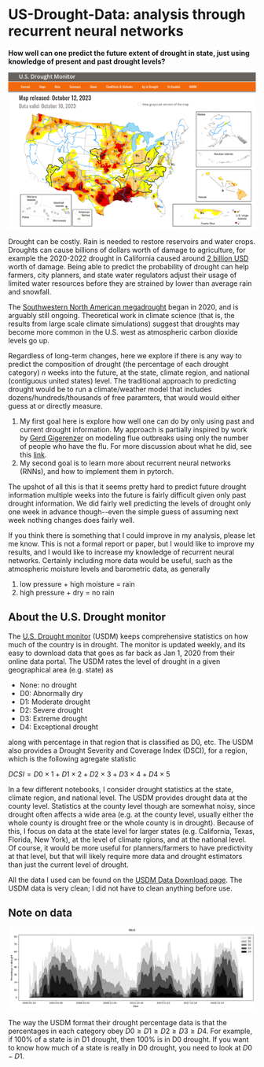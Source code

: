# US-Drought-Data: analysis through recurrent neural networks

**How well can one predict the future extent of drought in state, just using knowledge of present and past drought levels?** 

![USDM Splash page for October 13](USDM_splash_page.png)

Drought can be costly. 
Rain is needed to restore reservoirs and water crops. 
Droughts can cause billions of dollars worth of damage to agriculture, for example the 2020-2022 drought in California caused around [2 billion USD](https://wsm.ucmerced.edu/wp-content/uploads/2022/11/Economic_Impact_CA_Drought_V01.pdf) worth of damage. 
Being able to predict the probability of drought can help farmers, city planners, and state water regulators adjust their usage of limited water resources before they are strained by lower than average rain and snowfall.

The [Southwestern North American megadrought](https://en.wikipedia.org/wiki/Southwestern_North_American_megadrought) began in 2020, and is arguably still ongoing. Theoretical work in climate science (that is, the results from large scale climate simulations) suggest that droughts may become more common in the U.S. west as atmospheric carbon dioxide levels go up. 

Regardless of long-term changes, here we explore if there is any way to predict the composition of drought (the percentage of each drought category) $n$ weeks into the future, at the state, climate region, and national (contiguous united states) level. 
The traditional approach to predicting drought would be to run a climate/weather model that includes dozens/hundreds/thousands of free paramters, that would would either guess at or directly measure. 

1. My first goal here is explore how well one can do by only using past and current drought information.
My approach is partially inspired by work by [Gerd Gigerenzer](https://www.mpib-berlin.mpg.de/staff/gerd-gigerenzer) on modeling flue outbreaks using only the number of people who have the flu. For more discussion about what he did, see this [link](https://behavioralscientist.org/gigerenzer-one-data-point-can-beat-big-data/). 
2. My second goal is to learn more about recurrent neural networks (RNNs), and how to implement them in pytorch.  

The upshot of all this is that it seems pretty hard to predict future drought information multiple weeks into the future is fairly difficult given only past drought information.
We did fairly well predicting the levels of drought only one week in advance though--even the simple guess of assuming next week nothing changes does fairly well.

If you think there is something that I could improve in my analysis, please let me know.
This is not a formal report or paper, but I would like to improve my results, and I would like to increase my knowledge of recurrent neural networks. 
Certainly including more data would be useful, such as the atmospheric moisture levels and barometric data, as generally 

1. low pressure + high moisture = rain 
2. high pressure + dry = no rain

## About the U.S. Drought monitor

The [U.S. Drought monitor](https://droughtmonitor.unl.edu/CurrentMap.aspx) (USDM) keeps comprehensive statistics on how much of the country is in drought. The monitor is updated weekly, and its easy to download data that goes as far back as Jan 1, 2020 from their online data portal. The USDM rates the level of drought in a given geographical area (e.g. state) as 
- None: no drought
- D0: Abnormally dry
- D1: Moderate drought
- D2: Severe drought
- D3: Extreme drought
- D4: Exceptional drought

along with percentage in that region that is classified as D0, etc. The USDM also provides a Drought Severity and Coverage Index (DSCI), for a region, which is the following agregate statistic 
 
$DCSI = D0 \times 1 + D1 \times 2 + D2 \times 3 + D3 \times 4 + D4 \times 5$ 

In a few different notebooks, I consider drought statistics at the state, climate region, and national level. 
The USDM provides drought data at the county level.
Statistics at the county level though are somewhat noisy, since drought often affects a wide area (e.g. at the county level, usually either the whole county is drought free or the whole county is in drought).
Because of this, I focus on data at the state level for larger states (e.g. California, Texas, Florida, New York), at the level of climate rgions, and at the national level. 
Of course, it would be more useful for planners/farmers to have predictivity at that level, but that will likely require more data and drought estimators than just the current level of drought. 

All the data I used can be found on the [USDM Data Download page](https://droughtmonitor.unl.edu/DmData/DataDownload.aspx).
The USDM data is very clean; I did not have to clean anything before use.

## Note on data

![Total drought indicators West region](total_drought_West.png)

The way the USDM format their drought percentage data is that the percentages in each category obey $D0\geq D1\geq D2\geq D3 \geq D4$. For example, if 100% of a state is in D1 drought, then 100% is in D0 drought. If you want to know how much of a state is really in D0 drought, you need to look at $D0-D1$. 

